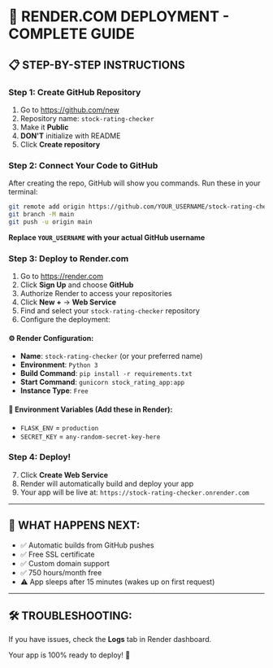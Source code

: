 # 🚀 RENDER.COM DEPLOYMENT - COMPLETE GUIDE

## 📋 STEP-BY-STEP INSTRUCTIONS

### Step 1: Create GitHub Repository
1. Go to https://github.com/new
2. Repository name: `stock-rating-checker`
3. Make it **Public**
4. **DON'T** initialize with README
5. Click **Create repository**

### Step 2: Connect Your Code to GitHub
After creating the repo, GitHub will show you commands. Run these in your terminal:

```bash
git remote add origin https://github.com/YOUR_USERNAME/stock-rating-checker.git
git branch -M main
git push -u origin main
```

**Replace `YOUR_USERNAME` with your actual GitHub username**

### Step 3: Deploy to Render.com
1. Go to https://render.com
2. Click **Sign Up** and choose **GitHub**
3. Authorize Render to access your repositories
4. Click **New +** → **Web Service**
5. Find and select your `stock-rating-checker` repository
6. Configure the deployment:

#### ⚙️ Render Configuration:
- **Name**: `stock-rating-checker` (or your preferred name)
- **Environment**: `Python 3`
- **Build Command**: `pip install -r requirements.txt`
- **Start Command**: `gunicorn stock_rating_app:app`
- **Instance Type**: `Free`

#### 🔐 Environment Variables (Add these in Render):
- `FLASK_ENV` = `production`
- `SECRET_KEY` = `any-random-secret-key-here`

### Step 4: Deploy!
7. Click **Create Web Service**
8. Render will automatically build and deploy your app
9. Your app will be live at: `https://stock-rating-checker.onrender.com`

---

## 🎉 WHAT HAPPENS NEXT:
- ✅ Automatic builds from GitHub pushes
- ✅ Free SSL certificate
- ✅ Custom domain support
- ✅ 750 hours/month free
- ⚠️ App sleeps after 15 minutes (wakes up on first request)

---

## 🛠️ TROUBLESHOOTING:
If you have issues, check the **Logs** tab in Render dashboard.

Your app is 100% ready to deploy! 🚀
